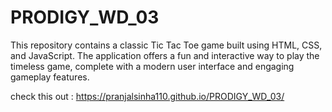 # PRODIGY_WD_03
This repository contains a classic Tic Tac Toe game built using HTML, CSS, and JavaScript. The application offers a fun and interactive way to play the timeless game, complete with a modern user interface and engaging gameplay features.

check this out :  https://pranjalsinha110.github.io/PRODIGY_WD_03/
